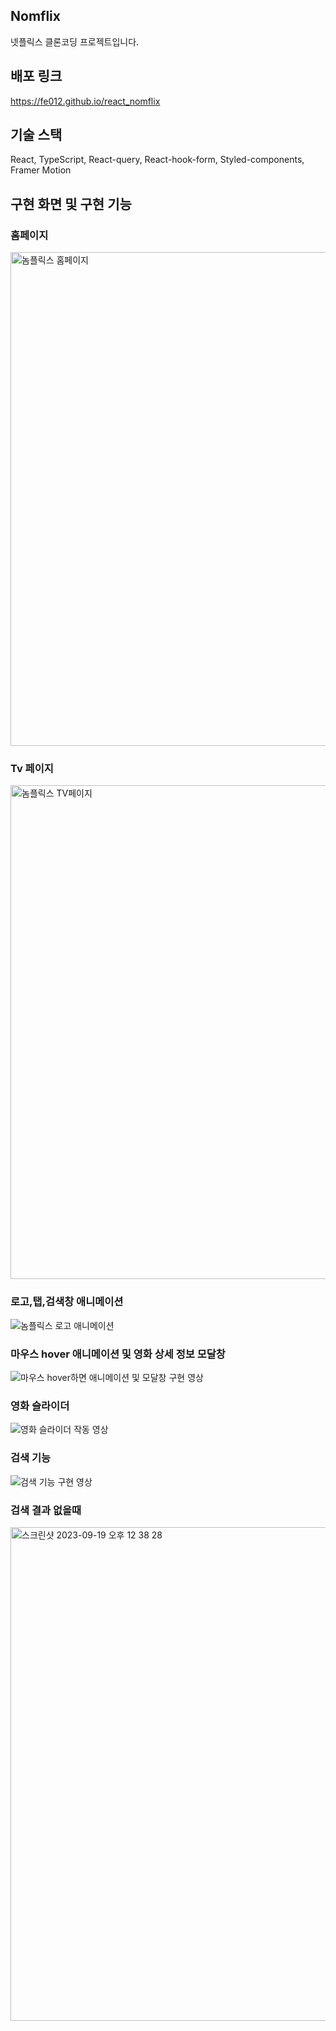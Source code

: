 ## Nomflix 
넷플릭스 클론코딩 프로젝트입니다.

## 배포 링크
https://fe012.github.io/react_nomflix

## 기술 스택
React, TypeScript, React-query, React-hook-form, Styled-components, Framer Motion

## 구현 화면 및 구현 기능 

### 홈페이지
<img width="790" alt="놈플릭스 홈페이지" src="https://github.com/FE012/react_nomflix/assets/111476477/105e6e18-85d0-4f69-9638-45a42a024839">

### Tv 페이지
<img width="790" alt="놈플릭스 TV페이지" src="https://github.com/FE012/react_nomflix/assets/111476477/0924c0ab-cc57-4129-9cdc-ded997569d32">

### 로고,탭,검색창 애니메이션
![놈플릭스 로고 애니메이션](https://github.com/FE012/react_nomflix/assets/111476477/17081c64-75f3-4106-8ab3-dcdcec344089)

### 마우스 hover 애니메이션 및 영화 상세 정보 모달창 
![마우스 hover하면 애니메이션 및 모달창 구현 영상](https://github.com/FE012/react_nomflix/assets/111476477/38fdaa41-8d5f-4676-9cde-d435ba807814)

### 영화 슬라이더 
![영화 슬라이더 작동 영상](https://github.com/FE012/react_nomflix/assets/111476477/5ef878ae-56ae-4865-8c07-e880a98b42e8)

### 검색 기능 
![검색 기능 구현 영상](https://github.com/FE012/react_nomflix/assets/111476477/2a3af269-fb58-4c27-8069-1f076e56fb4e)

### 검색 결과 없을때
<img width="790" alt="스크린샷 2023-09-19 오후 12 38 28" src="https://github.com/FE012/react_nomflix/assets/111476477/1ea44ee5-254a-4da3-909a-34ce1693c767">

